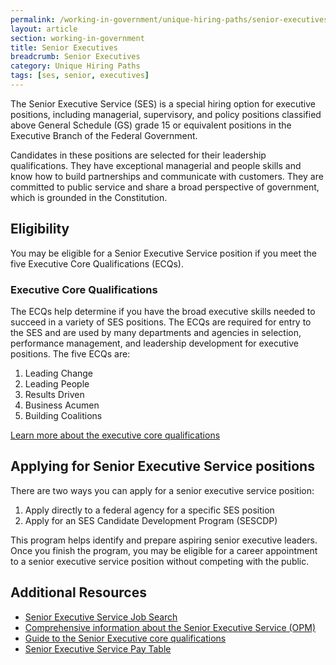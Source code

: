 ```yaml
---
permalink: /working-in-government/unique-hiring-paths/senior-executives/
layout: article
section: working-in-government
title: Senior Executives
breadcrumb: Senior Executives
category: Unique Hiring Paths
tags: [ses, senior, executives]
---
```


The Senior Executive Service (SES) is a special hiring option for executive positions, including managerial, supervisory, and policy positions classified above General Schedule (GS) grade 15 or equivalent positions in the Executive Branch of the Federal Government.

Candidates in these positions are selected for their leadership qualifications. They have exceptional managerial and people skills and know how to build partnerships and communicate with customers. They are committed to public service and share a broad perspective of government, which is grounded in the Constitution. 

## Eligibility

You may be eligible for a Senior Executive Service position if you meet the five Executive Core Qualifications (ECQs).

### Executive Core Qualifications

The ECQs help determine if you have the broad executive skills needed to succeed in a variety of SES positions. The ECQs are required for entry to the SES and are used by many departments and agencies in selection, performance management, and leadership development for executive positions. The five ECQs are:

1.  Leading Change
2.  Leading People
3.  Results Driven
4.  Business Acumen
5.  Building Coalitions

[Learn more about the executive core qualifications](https://www.opm.gov/policy-data-oversight/senior-executive-service/executive-core-qualifications/)

## Applying for Senior Executive Service positions

There are two ways you can apply for a senior executive service position:

1.  Apply directly to a federal agency for a specific SES position
2.  Apply for an SES Candidate Development Program (SESCDP)

This program helps identify and prepare aspiring senior executive leaders. Once you finish the program, you may be eligible for a career appointment to a senior executive service position without competing with the public.

## Additional Resources

* [Senior Executive Service Job Search](https://www.usajobs.gov/SeniorExecutives/)
* [Comprehensive information about the Senior Executive Service (OPM)](http://www.opm.gov/ses)
* [Guide to the Senior Executive core qualifications](https://www.opm.gov/policy-data-oversight/senior-executive-service/reference-materials/guidetosesquals_2010.pdf)
* [Senior Executive Service Pay Table](http://www.opm.gov/policy-data-oversight/pay-leave/salaries-wages/)
